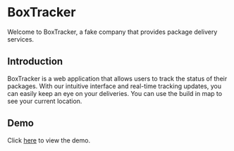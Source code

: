 # BoxTracker

Welcome to BoxTracker, a fake company that provides package delivery services.

## Introduction

BoxTracker is a web application that allows users to track the status of their packages. With our intuitive interface and real-time tracking updates, you can easily keep an eye on your deliveries. You can use the build in map to see your current location.

## Demo

Click [here](https://marcelolop.github.io/boxtracker/) to view the demo.